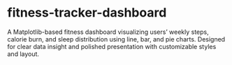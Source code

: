 # fitness-tracker-dashboard
A Matplotlib-based fitness dashboard visualizing users’ weekly steps, calorie burn, and sleep distribution using line, bar, and pie charts. Designed for clear data insight and polished presentation with customizable styles and layout.
